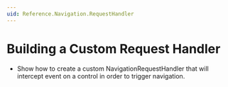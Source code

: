 ```yaml
---
uid: Reference.Navigation.RequestHandler
---
```

# Building a Custom Request Handler

- Show how to create a custom NavigationRequestHandler that will intercept event on a control in order to trigger navigation.
